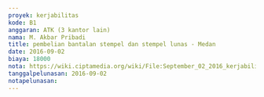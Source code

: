 ```yaml
---
proyek: kerjabilitas
kode: B1
anggaran: ATK (3 kantor lain)
nama: M. Akbar Pribadi
title: pembelian bantalan stempel dan stempel lunas - Medan
date: 2016-09-02
biaya: 18000
nota: https://wiki.ciptamedia.org/wiki/File:September_02_2016_kerjabilitas_B1_ATK_akbar.jpg
tanggalpelunasan: 2016-09-02
notapelunasan:
---
```

